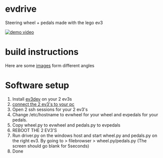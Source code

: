 # evdrive
Steering wheel + pedals made with the lego ev3

[![demo video](https://img.youtube.com/vi/g0dI3Tlzhqg/0.jpg)](https://www.youtube.com/watch?v=g0dI3Tlzhqg)

# build instructions
Here are some [images](images/) form different angles

# Software setup
1. Install [ev3dev](ev3dev.org) on your 2 ev3s
2. [connect the 2 ev3's to your pc](https://www.ev3dev.org/docs/networking)
3. Open 2 ssh sessions for your 2 ev3's
4. Change /etc/hostname to evwheel for your wheel and evpedals for your pedals.
5. Copy wheel.py to evwheel and pedals.py to evpedals
5. REBOOT THE 2 EV3'S
6. Run driver.py on the windows host and start wheel.py and pedals.py on the right ev3. By going to > filebrowser > wheel.py/pedals.py (The screen should go blank for 5seconds)
7. Done
